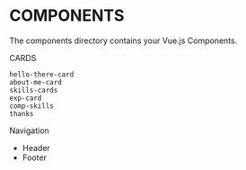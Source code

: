# COMPONENTS

The components directory contains your Vue.js Components.

CARDS

    hello-there-card
    about-me-card
    skills-cards
    exp-card
    comp-skills
    thanks

Navigation
- Header
- Footer
